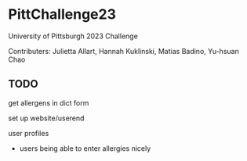 # PittChallenge23
University of Pittsburgh 2023 Challenge  


Contributers: Julietta Allart, Hannah Kuklinski, Matias Badino, Yu-hsuan Chao

## TODO

get allergens in dict form

set up website/userend

user profiles
* users being able to enter allergies nicely

